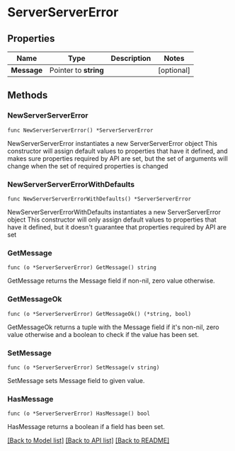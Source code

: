 # ServerServerError

## Properties

Name | Type | Description | Notes
------------ | ------------- | ------------- | -------------
**Message** | Pointer to **string** |  | [optional] 

## Methods

### NewServerServerError

`func NewServerServerError() *ServerServerError`

NewServerServerError instantiates a new ServerServerError object
This constructor will assign default values to properties that have it defined,
and makes sure properties required by API are set, but the set of arguments
will change when the set of required properties is changed

### NewServerServerErrorWithDefaults

`func NewServerServerErrorWithDefaults() *ServerServerError`

NewServerServerErrorWithDefaults instantiates a new ServerServerError object
This constructor will only assign default values to properties that have it defined,
but it doesn't guarantee that properties required by API are set

### GetMessage

`func (o *ServerServerError) GetMessage() string`

GetMessage returns the Message field if non-nil, zero value otherwise.

### GetMessageOk

`func (o *ServerServerError) GetMessageOk() (*string, bool)`

GetMessageOk returns a tuple with the Message field if it's non-nil, zero value otherwise
and a boolean to check if the value has been set.

### SetMessage

`func (o *ServerServerError) SetMessage(v string)`

SetMessage sets Message field to given value.

### HasMessage

`func (o *ServerServerError) HasMessage() bool`

HasMessage returns a boolean if a field has been set.


[[Back to Model list]](../README.md#documentation-for-models) [[Back to API list]](../README.md#documentation-for-api-endpoints) [[Back to README]](../README.md)


